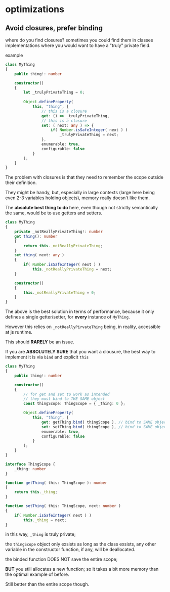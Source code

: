 # optimizations

## Avoid closures, prefer binding

where do you find closures? sometimes you could find them in classes implementations where you would want to have a "truly" private field.

example
```ts
class MyThing
{
    public thing!: number

    constructor()
    {
        let _trulyPrivateThing = 0;
        
        Object.defineProperty(
            this, "thing", {
                // this is a closure
                get: () => _trulyPrivateThing,
                // this is a closure
                set: ( next: any ) => {
                    if( Number.isSafeInteger( next ) )
                        _trulyPrivateThing = next;
                },
                enumerable: true,
                configurable: false
            }
        );
    }
}
```

The problem with closures is that they need to remember the scope outside their definition.

They might be handy, but, especially in large contexts (large here being even 2-3 variables holding objects), memory really doesn't like them.

The **absolute best thing to do** here, even though not strictly semantically the same, would be to use getters and setters.

```ts
class MyThing
{
    private _notReallyPrivateThing!: number
    get thing(): number
    {
        return this._notReallyPrivateThing;
    }
    set thing( next: any )
    {
        if( Number.isSafeInteger( next ) )
            this._notReallyPrivateThing = next;
    }

    constructor()
    {
        this._notReallyPrivateThing = 0;
    }
}
```

The above is the best solution in terms of performance, because it only defines a single getter/setter, for **every** instance of `MyThing`.

However this relies on `_notReallyPirvateThing` being, in reality, accessible at js runtime.

This should **RARELY** be an issue.

If you are **ABSOLUTELY SURE** that you want a clousure, the best way to implement it is via `bind` and explicit `this`

```ts
class MyThing
{
    public thing!: number

    constructor()
    {
        // for get and set to work as intended
        // they must bind to THE SAME object
        const thingScope: ThingScope = { _thing: 0 };

        Object.defineProperty(
            this, "thing", {
                get: getThing.bind( thingScope ), // bind to SAME object
                set: setThing.bind( thingScope ), // bind to SAME object
                enumerable: true,
                configurable: false
            }
        );
    }
}

interface ThingScope {
    _thing: number
}

function getThing( this: ThingScope ): number
{
    return this._thing;
}

function setThing( this: ThingScope, next: number )
{
    if( Number.isSafeInteger( next ) )
        this._thing = next;
}
```

in this way, `_thing` is truly private;

the `thingScope` object only exsists as long as the class exsists,
any other variable in the constructor function, if any, will be deallocated.

the binded function DOES NOT save the entire scope;

**BUT** you still allocates a new function;
so it takes a bit more memory than the optimal example of before.

Still better than the entire scope though.